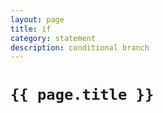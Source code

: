 ```yaml
---
layout: page
title: if
category: statement
description: conditional branch
---
```


# `{{ page.title }}`
